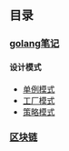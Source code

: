 ## 目录

### [golang笔记](./golang)

#### 设计模式
     
- [单例模式](./golang/golang设计模式-单例模式.md)
- [工厂模式](./golang/golang设计模式-工厂模式.md)
- [策略模式](./golang/golang设计模式-策略模式.md)

### [区块链](./区块链)
